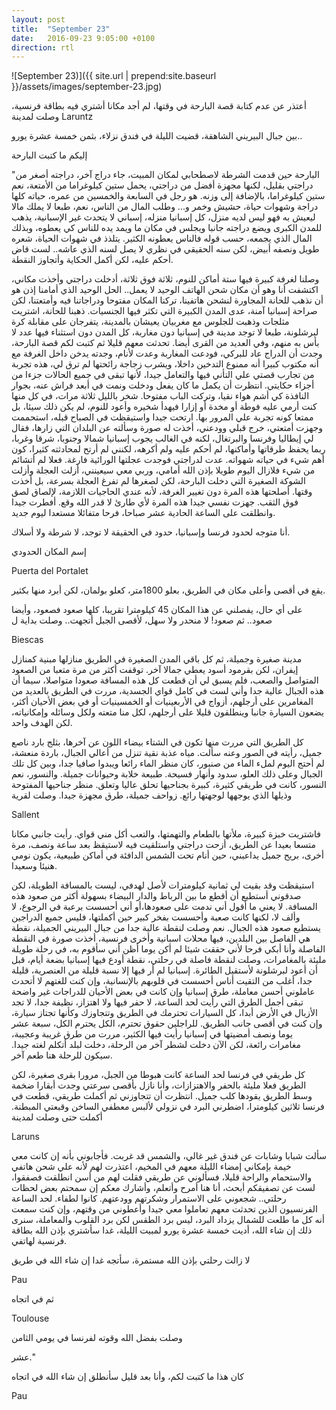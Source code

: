 ```yaml
---
layout: post
title:  "September 23"
date:   2016-09-23 9:05:00 +0100
direction: rtl
---
```


![September 23)]({{ site.url | prepend:site.baseurl }}/assets/images/september-23.jpg)

أعتذر عن عدم كتابة قصة البارحة في وقتها، لم أجد مكانا أشتري فيه بطاقة فرنسية، وصلت لمدينة Laruntz

بين جبال البيريني الشاهقة، قضيت الليلة في فندق نزلاء، بثمن خمسة عشرة يورو..

إليكم ما كتبت البارحة

"البارحة حين قدمت الشرطة لاصطحابي لمكان المبيت، جاء دراج آخر، دراجته أصغر من دراجتي بقليل، لكنها مجهزة أفضل من دراجتي، يحمل ستين كيلوغراما من الأمتعة، نعم ستين كيلوغراما، بالإضافة إلى وزنه. هو رجل في السابعة والخمسين من عمره، حياته كلها دراجة وشهوات حياة، حشيش وخمر و... وطلب المال من الناس، نعم، طبعا لا يملك مالا ليعيش به فهو ليس لديه منزل، كل إسبانيا منزله، إسباني لا يتحدث غير الإسبانية، يذهب للمدن الكبرى ويضع دراجته جانبا ويجلس في مكان ما ويمد يده للناس كي يعطوه، وبذلك المال الذي يجمعه، حسب قوله فالناس يعطونه الكثير. يتلذذ في شهوات الحياة، شعره طويل ونصفه أبيض، لكن سنه الحقيقي في نظري لا يصل لسنه الذي عاشه.. لست قاض أحكم عليه، لكن أكمل الحكاية وأتجاوز النقطة.

وصلنا لغرفة كبيرة فيها ستة أماكن للنوم، ثلاثة فوق ثلاثة، أدخلت دراجتي وأخذت مكاني، اكتشفت أنا وهو أن مكان شحن الهاتف الوحيد لا يعمل.. الحل الوحيد الذي أمامنا إذن هو أن نذهب للحانة المجاورة لنشحن هاتفينا، تركنا المكان مفتوحا ودراجاتنا فيه وأمتعتنا، لكن صراحة إسبانيا آمنة، عدى المدن الكبيرة التي تكثر فيها الجنسيات. ذهبنا للحانة، اشتريت مثلجات وذهبت للجلوس مع مغربيان يعيشان بالمدينة، يتفرجان على مقابلة كرة لبرشلونة، طبعا لا توجد مدينة في إسبانيا دون مغاربة، كل المدن دون استثناء فيها عدد لا بأس به منهم، وفي العديد من القرى أيضا. تحدثت معهم قليلا ثم كتبت لكم قصة البارحة، وجدت أن الدراج عاد للبركي، فودعت المغاربة وعدت لأنام، وجدته يدخن داخل الغرفة مع أنه مكتوب كبيرا أنه ممنوع التدخين داخلا، ويشرب زجاجة رائحتها لم ترق لي، هذه تجربة من تجارب قصتي علي التأني فيها والتعامل جيدا، لأنها تبقى في جميع الحالات جزءا من أجزاء حكايتي. انتظرت أن يكمل ما كان يفعل ودخلت ونمت في أبعد فراش عنه، بجوار النافذة كي أشم هواء نقيا، وتركت الباب مفتوحا. شخر بالليل ثلاثة مرات، في كل منها كنت أرمي عليه فوطة أو مخدة أو إزارا فيهدأ شخيره وأعود للنوم، لم يكن ذلك سيئا، بل ممتعا كونه تجربة علي المرور بها. ارتحت جيدا واستيقظت في الصباح قبله، استحممت وجهزت أمتعتي، خرج قبلي وودعني، أخذت له صورة وسألته عن البلدان التي زارها، فقال لي إيطاليا وفرنسا والبرتغال، لكنه في الغالب يجوب إسبانيا شمالا وجنوبا، شرقا وغربا، ربما يحفظ طرقاتها وأماكنها، لم أحكم عليه ولم أكرهه، لكنني لم أرتح لمحادثته كثيرا، كون أهم شيء في حياته شهواته. عدت لدراجتي فوجدت عجلتها الورائية فارغة. فعلا لم أتشائم من شيء فلازال اليوم طويلا بإذن الله أمامي، وربي معي سيعينني، أزلت العجلة وأزلت الشوكة الصغيرة التي دخلت البارحة، لكن لصغرها لم تفرغ العجلة بسرعة، بل أخذت وقتها. أصلحتها هذه المرة دون تغيير الغرفة، لأنه عندي الحاجيات اللازمة، لإلصاق لصق فوق الثقب. جهزت نفسي جيدا هذه المرة لأي طارئ لا قدر الله وقع. أفطرت جيدا وانطلقت على الساعة الحادية عشر صباحا، فرحا متفائلا مستعدا ليوم جديد.

أنا متوجه لحدود فرنسا وإسبانيا، حدود في الحقيقة لا توجد، لا شرطة ولا أسلاك.

إسم المكان الحدودي

Puerta del Portalet

يقع في أقصى وأعلى مكان في الطريق، بعلو 1800متر، كعلو بولمان، لكن أبرد منها بكثير.

على أي حال، يفصلني عن هذا المكان 45 كيلومترا تقريبا، كلها صعود فصعود، وأيضا صعود.. ثم صعود! لا منحدر ولا سهل، لأقصى الجبل أتجهت.. وصلت بداية ل

Biescas

مدينة صغيرة وجميلة، ثم كل باقي المدن الصغيرة في الطريق منازلها مبنية كمنازل إيفران، لكن بقرمود أسود يعطي جمالا آخر. توقفت أكثر من مرة متعبا من الصعود المتواصل والصعب، فلم يسبق لي أن قطعت كل هذه المسافة صعودا متواصلا، سيما أن هذه الجبال عالية جدا وأني لست في كامل قواي الجسدية، مررت في الطريق بالعديد من المغامرين على أرجلهم، أزواج في الأربعينيات أو الخمسينيات أو في بعض الأحيان أكثر، يضعون السيارة جانبا وينطلقون قليلا على أرجلهم، لكل منا متعته ولكل وسائله وإمكانياته، لكن الهدف واحد.

كل الطريق التي مررت منها تكون في الشتاء بيضاء اللون عن آخرها، بثلج بارد ناصع جميل، رأيته في الصور وعنه سألت. مياه عذبة نقية تنزل من أعالي الجبال، باردة منعشة، لم أحتج اليوم لملء الماء من صنبور، كان منظر الماء رائعا ويبدوا صافيا جدا، وبين كل تلك الجبال وعلى ذلك العلو، سدود وأنهار فسيحة. طبيعة خلابة وحيوانات جميلة. والنسور، نعم النسور، كانت في طريقي كثيرة، كبيرة بجناحيها تحلق عاليا وتعلق. منظر جناحيها المفتوحة وذيلها الذي يوجهها لوجهتها رائع. زواحف جميلة، طرق مجهزة جيدا. وصلت لقرية

Sallent

فاشتريت خبزة كبيرة، ملأتها بالطعام والتهمتها، والتعب أكل مني قواي. رأيت جانبي مكانا متسعا بعيدا عن الطريق، أزحت دراجتي واستلقيت فيه لاستيقظ بعد ساعة ونصف، مرة أخرى، بريح جميل يداعبني، حين أنام تحت الشمس الدافئة في أماكن طبيعية، يكون نومي هنيئا وسعيدا.

استيقظت وقد بقيت لي ثمانية كيلومترات لأصل لهدفي، ليست بالمسافة الطويلة، لكن صدقوني أستطيع أن أقطع ما بين الرباط والدار البيضاء بسهولة أكثر من صعود هذه المسافة. لا يعني ما أقول أني ندمت على صعودها،أو أني أحسست برعبة في الرجوع، لا وألف لا، لكنها كانت صعبة وأحسست بفخر كبير حين أكملتها، فليس جميع الدراجين يستطيع صعود هذه الجبال. نعم وصلت لنقطة عالية جدا من جبال البيريني الجميلة، نقطة هي الفاصل بين البلدين، فيها محلات اسبانية وأخرى فرنسية، أخذت صورة في النقطة الفاصلة وأنا أبكي فرحا لأني حققت شيئا لم أكن يوما أظن أني سأقوم به، في رحلة طويلة مليئة بالمغامرات، وصلت لنقطة فاصلة في رحلتي، نقطة أودع فيها إسبانيا بضعة أيام، قبل أن أعود لبرشلونة لأستقيل الطائرة. إسبانيا لم أر فيها إلا نسبة قليلة من العنصرية، قليلة جدا، أغلب من التقيت أناس أحسست في قلوبهم بالإنسانية، وإن كنت للغتهم لا أتحدث عاملوني أحسن معاملة، طرق إسبانيا وإن كانت في بعض الأحيان للدراجات غير واضحة تبقى أجمل الطرق التي رأيت لحد الساعة، لا حفر فيها ولا اهتزاز، نظيفة جدا، لا تجد الأزبال في الأرض أبدا، كل السيارات تحترمك في الطريق وتتجاوزك وكأنها تجتاز سيارة، وإن كنت في أقصى جانب الطريق. للراجلين حقوق تحترم، الكل يحترم الكل، سبعة عشر يوما ونصف أمضيتها في إسبانيا رأيت فيها الكثير، مررت من طرق غريبة وعجيبة، مغامرات رائعة، لكن الآن دخلت لشطر آخر من الرحلة، دخلت لبلد أتكلم لغته جيدا. سيكون للرحلة هنا طعم آخر.

كل طريقي في فرنسا لحد الساعة كانت هبوطا من الجبل، مرورا بقرى صغيرة، لكن الطريق فعلا مليئة بالحفر والاهتزازات، وأنا نازل بأقصى سرعتي وجدت أبقارا ضخمة وسط الطريق يقودها كلب جميل. انتظرت أن تتجاوزني ثم أكملت طريقي، قطعت في فرنسا ثلاثين كيلومترا، اضطرني البرد في نزولي لألبس معطفي الساخن وقبعتي المبطنة. أكملت حتى وصلت لمدينة

Laruns

سألت شبابا وشابات عن فندق غير غالي، والشمس قد غربت. فأجابوني بأنه إن كانت معي خيمة بإمكاني إمضاء الليلة معهم في المخيم، اعتذرت لهم لأنه علي شحن هاتفي والاستحمام والراحة قليلا، فسألوني عن طريقي فقلت لهم من أسن انطلقت فصفقوا، لست عن تصفيقكم أبحث، أنا هنا أمرح وأتعلم، وأشارك معكم إن سمحتم بعض لحظات رحلتي.. شجعوني على الاستمرار وشكرتهم وودعتهم. كانوا لطفاء. لحد الساعة الفرنسيون الذين تحدثت معهم تعاملوا معي جيدا وأعطوني من وقتهم، وإن كنت سمعت أنه كل ما طلعت للشمال يزداد البرد، ليس برد الطقس لكن برد القلوب والمعاملة، سنرى ذلك إن شاء الله، أديت خمسة عشرة يورو لمبيت الليلة، غدا سأشتري بإذن الله بطاقة فرنسية لهاتفي.

لا زالت رحلتي بإذن الله مستمرة، سأتجه غدا إن شاء الله في طريق

Pau

ثم في اتجاه

Toulouse

وصلت بفضل الله وقوته لفرنسا في يومي الثامن

عشر."

كان هذا ما كتبت لكم، وأنا بعد قليل سأنطلق إن شاء الله في اتجاه

Pau